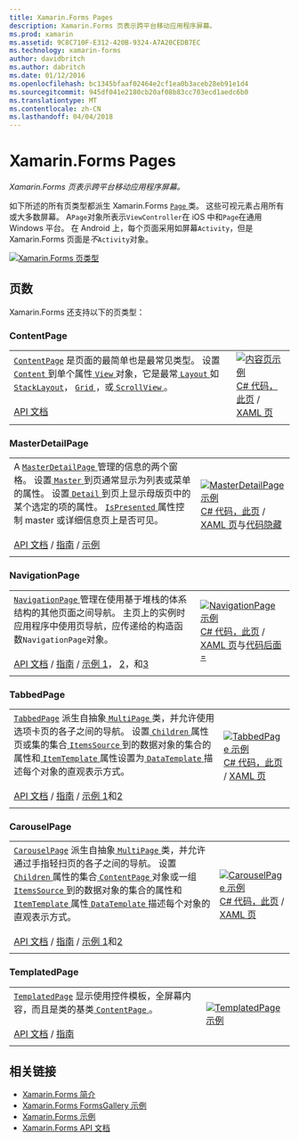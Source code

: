 ```yaml
---
title: Xamarin.Forms Pages
description: Xamarin.Forms 页表示跨平台移动应用程序屏幕。
ms.prod: xamarin
ms.assetid: 9C8C710F-E312-420B-9324-A7A20CEDB7EC
ms.technology: xamarin-forms
author: davidbritch
ms.author: dabritch
ms.date: 01/12/2016
ms.openlocfilehash: bc1345bfaaf02464e2cf1ea0b3aceb28eb91e1d4
ms.sourcegitcommit: 945df041e2180cb20af08b83cc703ecd1aedc6b0
ms.translationtype: MT
ms.contentlocale: zh-CN
ms.lasthandoff: 04/04/2018
---
```

# <a name="xamarinforms-pages"></a>Xamarin.Forms Pages

_Xamarin.Forms 页表示跨平台移动应用程序屏幕。_

如下所述的所有页类型都派生 Xamarin.Forms [ `Page` ](https://developer.xamarin.com/api/type/Xamarin.Forms.Page/)类。 这些可视元素占用所有或大多数屏幕。 A`Page`对象所表示`ViewController`在 iOS 中和`Page`在通用 Windows 平台。 在 Android 上，每个页面采用如屏幕`Activity`，但是 Xamarin.Forms 页面是*不*`Activity`对象。

[ ![](pages-images/pages-sml.png "Xamarin.Forms 页类型")](pages-images/pages.png#lightbox "Xamarin.Forms 页类型")

## <a name="pages"></a>页数

Xamarin.Forms 还支持以下的页类型：

<a name="contentPage" />

### <a name="contentpage"></a>ContentPage

|     |     | 
| --- | --- | 
| [`ContentPage`](https://developer.xamarin.com/api/type/Xamarin.Forms.ContentPage/) 是页面的最简单也是最常见类型。 设置[ `Content` ](https://developer.xamarin.com/api/property/Xamarin.Forms.ContentPage.Content/)到单个属性[ `View` ](views.md)对象，它是最常[ `Layout` ](layouts.md)如[ `StackLayout`](layouts.md#stackLayout)， [ `Grid` ](layouts.md#grid)，或[ `ScrollView` ](layouts.md#scrollView)。<br /><br />[API 文档](https://developer.xamarin.com/api/type/Xamarin.Forms.ContentPage/) | [![内容页示例](pages-images/ContentPage.png "内容页示例")](pages-images/ContentPage-Large.png#lightbox "内容页示例")<br />[C# 代码，此页](https://github.com/xamarin/xamarin-forms-samples/blob/master/FormsGallery/FormsGallery/FormsGallery/CodeExamples/ContentPageDemoPage.cs) / [XAML 页](https://github.com/xamarin/xamarin-forms-samples/blob/master/FormsGallery/FormsGallery/FormsGallery/XamlExamples/ContentPageDemoPage.xaml) |
|     |     |

### <a name="masterdetailpage"></a>MasterDetailPage

|     |     | 
| --- | --- | 
| A [ `MasterDetailPage` ](https://developer.xamarin.com/api/type/Xamarin.Forms.MasterDetailPage/)管理的信息的两个窗格。 设置[ `Master` ](https://developer.xamarin.com/api/property/Xamarin.Forms.MasterDetailPage.Master/)到页通常显示为列表或菜单的属性。 设置[ `Detail` ](https://developer.xamarin.com/api/property/Xamarin.Forms.MasterDetailPage.Detail/)到页上显示母版页中的某个选定的项的属性。 [ `IsPresented` ](https://developer.xamarin.com/api/property/Xamarin.Forms.MasterDetailPage.IsPresented/)属性控制 master 或详细信息页上是否可见。<br /><br />[API 文档](https://developer.xamarin.com/api/type/Xamarin.Forms.MasterDetailPage/) / [指南](~/xamarin-forms/app-fundamentals/navigation/master-detail-page.md) / [示例](https://developer.xamarin.com/samples/xamarin-forms/Navigation/MasterDetailPage/) | [![MasterDetailPage 示例](pages-images/MasterDetailPage.png "MasterDetailPage 示例")](pages-images/MasterDetailPage-Large.png#lightbox "MasterDetailPage 示例")<br />[C# 代码，此页](https://github.com/xamarin/xamarin-forms-samples/blob/master/FormsGallery/FormsGallery/FormsGallery/CodeExamples/MasterDetailPageDemoPage.cs) / [XAML 页](https://github.com/xamarin/xamarin-forms-samples/blob/master/FormsGallery/FormsGallery/FormsGallery/XamlExamples/MasterDetailPageDemoPage.xaml)与[代码隐藏](https://github.com/xamarin/xamarin-forms-samples/blob/master/FormsGallery/FormsGallery/FormsGallery/XamlExamples/MasterDetailPageDemoPage.xaml.cs) |
|     |     |

### <a name="navigationpage"></a>NavigationPage

|     |     | 
| --- | --- | 
| [ `NavigationPage` ](https://developer.xamarin.com/api/type/Xamarin.Forms.NavigationPage/)管理在使用基于堆栈的体系结构的其他页面之间导航。 主页上的实例时应用程序中使用页导航，应传递给的构造函数`NavigationPage`对象。<br /><br />[API 文档](https://developer.xamarin.com/api/type/Xamarin.Forms.NavigationPage/) / [指南](~/xamarin-forms/app-fundamentals/navigation/hierarchical.md) / [示例 1](https://developer.xamarin.com/samples/xamarin-forms/Navigation/Hierarchical/)， [2](https://developer.xamarin.com/samples/xamarin-forms/Navigation/PassingData/)，和[3](https://developer.xamarin.com/samples/xamarin-forms/Navigation/LoginFlow/)  | [![NavigationPage 示例](pages-images/NavigationPage.png "NavigationPage 示例")](pages-images/NavigationPage-Large.png#lightbox "NavigationPage 示例")<br />[C# 代码，此页](https://github.com/xamarin/xamarin-forms-samples/blob/master/FormsGallery/FormsGallery/FormsGallery/CodeExamples/NavigationPageDemoPage.cs) / [XAML 页](https://github.com/xamarin/xamarin-forms-samples/blob/master/FormsGallery/FormsGallery/FormsGallery/XamlExamples/NavigationPageDemoPage.xaml)与[代码后面 =](https://github.com/xamarin/xamarin-forms-samples/blob/master/FormsGallery/FormsGallery/FormsGallery/XamlExamples/NavigationPageDemoPage.xaml.cs) |
|     |     |

### <a name="tabbedpage"></a>TabbedPage

|     |     | 
| --- | --- | 
| [`TabbedPage`](https://developer.xamarin.com/api/type/Xamarin.Forms.TabbedPage/) 派生自抽象[ `MultiPage` ](https://developer.xamarin.com/api/type/Xamarin.Forms.MultiPage%3CT%3E/)类，并允许使用选项卡页的各子之间的导航。 设置[ `Children` ](https://developer.xamarin.com/api/property/Xamarin.Forms.MultiPage%3CT%3E.Children/)属性页或集的集合[ `ItemsSource` ](https://developer.xamarin.com/api/property/Xamarin.Forms.MultiPage%3CT%3E.ItemsSource/)到的数据对象的集合的属性和[ `ItemTemplate` ](https://developer.xamarin.com/api/property/Xamarin.Forms.MultiPage%3CT%3E.ItemTemplate/)属性设置为[ `DataTemplate` ](https://developer.xamarin.com/api/type/Xamarin.Forms.DataTemplate/)描述每个对象的直观表示方式。<br /><br />[API 文档](https://developer.xamarin.com/api/type/Xamarin.Forms.TabbedPage/) / [指南](~/xamarin-forms/app-fundamentals/navigation/tabbed-page.md) / [示例 1](https://developer.xamarin.com/samples/xamarin-forms/Navigation/TabbedPage/)和[2](https://developer.xamarin.com/samples/xamarin-forms/Navigation/TabbedPageWithNavigationPage) | [![TabbedPage 示例](pages-images/TabbedPage.png "TabbedPage 示例")](pages-images/TabbedPage-Large.png#lightbox "TabbedPage 示例")<br />[C# 代码，此页](https://github.com/xamarin/xamarin-forms-samples/blob/master/FormsGallery/FormsGallery/FormsGallery/CodeExamples/TabbedPageDemoPage.cs) / [XAML 页](https://github.com/xamarin/xamarin-forms-samples/blob/master/FormsGallery/FormsGallery/FormsGallery/XamlExamples/TabbedPageDemoPage.xaml) |
|     |     |

### <a name="carouselpage"></a>CarouselPage

|     |     | 
| --- | --- | 
| [`CarouselPage`](https://developer.xamarin.com/api/type/Xamarin.Forms.CarouselPage/) 派生自抽象[ `MultiPage` ](https://developer.xamarin.com/api/type/Xamarin.Forms.MultiPage%3CT%3E/)类，并允许通过手指轻扫页的各子之间的导航。 设置[ `Children` ](https://developer.xamarin.com/api/property/Xamarin.Forms.MultiPage%3CT%3E.Children/)属性的集合[ `ContentPage` ](#contentPage)对象或一组[ `ItemsSource` ](https://developer.xamarin.com/api/property/Xamarin.Forms.MultiPage%3CT%3E.ItemsSource/)到的数据对象的集合的属性和[ `ItemTemplate` ](https://developer.xamarin.com/api/property/Xamarin.Forms.MultiPage%3CT%3E.ItemTemplate/)属性[ `DataTemplate` ](https://developer.xamarin.com/api/type/Xamarin.Forms.DataTemplate/)描述每个对象的直观表示方式。<br /><br />[API 文档](https://developer.xamarin.com/api/type/Xamarin.Forms.CarouselPage/) / [指南](~/xamarin-forms/app-fundamentals/navigation/carousel-page.md) / [示例 1](https://developer.xamarin.com/samples/xamarin-forms/Navigation/CarouselPage/)和[2](https://developer.xamarin.com/samples/xamarin-forms/Navigation/CarouselPageTemplate/) | [![CarouselPage 示例](pages-images/CarouselPage.png "CarouselPage 示例")](pages-images/CarouselPage-Large.png#lightbox "CarouselPage 示例")<br />[C# 代码，此页](https://github.com/xamarin/xamarin-forms-samples/blob/master/FormsGallery/FormsGallery/FormsGallery/CodeExamples/CarouselPageDemoPage.cs) / [XAML 页](https://github.com/xamarin/xamarin-forms-samples/blob/master/FormsGallery/FormsGallery/FormsGallery/XamlExamples/CarouselPageDemoPage.xaml) |
|     |     |

### <a name="templatedpage"></a>TemplatedPage

|     |     | 
| --- | --- | 
| [`TemplatedPage`](https://developer.xamarin.com/api/type/Xamarin.Forms.TemplatedPage/) 显示使用控件模板，全屏幕内容，而且是类的基类[ `ContentPage` ](#contentPage)。<br /><br />[API 文档](https://developer.xamarin.com/api/type/Xamarin.Forms.TemplatedPage/) / [指南](~/xamarin-forms/app-fundamentals/templates/control-templates/index.md) | [![TemplatedPage 示例](pages-images/TemplatedPage.png "TemplatedPage 示例")](pages-images/TemplatedPage.png "TemplatedPage 示例") |
|     |     |

## <a name="related-links"></a>相关链接

- [Xamarin.Forms 简介](~/xamarin-forms/get-started/introduction-to-xamarin-forms.md)
- [Xamarin.Forms FormsGallery 示例](https://developer.xamarin.com/samples/FormsGallery/)
- [Xamarin.Forms 示例](https://developer.xamarin.com/samples/xamarin-forms/all/)
- [Xamarin.Forms API 文档](https://developer.xamarin.com/api/root/Xamarin.Forms/)
